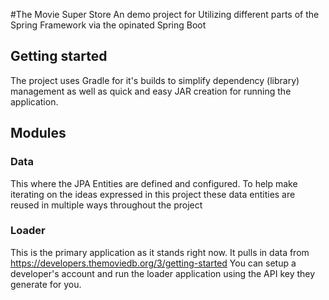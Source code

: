 #The Movie Super Store
An demo project for Utilizing different parts of the Spring Framework via the opinated Spring Boot

## Getting started
The project uses Gradle for it's builds to simplify dependency (library) management 
as well as quick and easy JAR creation for running the application.

## Modules

### Data
This where the JPA Entities are defined and configured. To help make iterating on the ideas
expressed in this project these data entities are reused in multiple ways throughout the project
 
### Loader
This is the primary application as it stands right now.  It pulls in data from https://developers.themoviedb.org/3/getting-started
You can setup a developer's account and run the loader application using the API key they
generate for you.